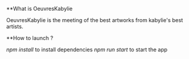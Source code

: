 **What is OeuvresKabylie

OeuvresKabylie is the meeting of the best artworks from kabylie's best artists. 


**How to launch ?

_npm install_ to install dependencies
_npm run start_ to start the app
